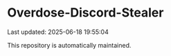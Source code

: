 # Overdose-Discord-Stealer

Last updated: 2025-06-18 19:55:04

This repository is automatically maintained.
